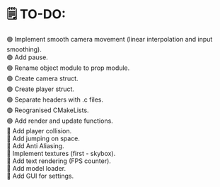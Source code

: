 # 🗒️ TO-DO:
🟢 Implement smooth camera movement (linear interpolation and input smoothing).\
🟢 Add pause.\
🟢 Rename object module to prop module.\
🟢 Create camera struct.\
🟢 Create player struct.\
🟢 Separate headers with .c files.\
🟢 Reogranised CMakeLists.\
🟢 Add render and update functions.\
🔴 Add player collision.\
🔴 Add jumping on space.\
🔴 Add Anti Aliasing.\
🔴 Implement textures (first - skybox).\
🔴 Add text rendering (FPS counter).\
🔴 Add model loader.\
🔴 Add GUI for settings.
